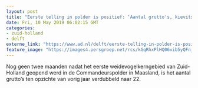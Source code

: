 ```yaml
---
layout: post
title: "Eerste telling in polder is positief: ‘Aantal grutto's, kievits en scholeksters neemt toe’"
date: Fri, 10 May 2019 06:02:15 GMT
categories: 
- zuid-holland 
- delft 
externe_link: "https://www.ad.nl/delft/eerste-telling-in-polder-is-positief-aantal-grutto-s-kievits-en-scholeksters-neemt-toe~a3297996/"
feature_image: "https://images4.persgroep.net/rcs/kGqRhxPlHQ06vib5yQFn_2rU32s/diocontent/68613644/_fitwidth/400/?appId=21791a8992982cd8da851550a453bd7f&quality=0.7"
---
```


Nog geen twee maanden nadat het eerste weidevogelkerngebied van Zuid-Holland geopend werd in de Commandeurspolder in Maasland, is het aantal grutto’s ten opzichte van vorig jaar verdubbeld naar 22.
